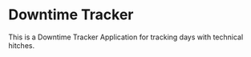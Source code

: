 # Downtime Tracker

This is a Downtime Tracker Application for tracking days with technical hitches. 
